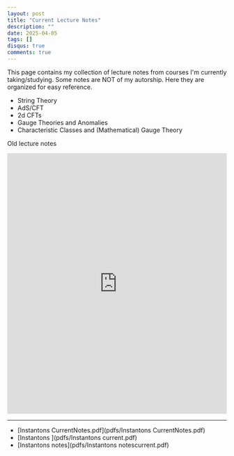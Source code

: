 ```yaml
---
layout: post
title: "Current Lecture Notes"
description: ""
date: 2025-04-05
tags: []
disqus: true
comments: true
--- 
```


<!--more-->
This page contains my collection of lecture notes from courses I'm currently taking/studying.
Some notes are NOT of my autorship. Here they are organized for easy reference. 
- String Theory
- AdS/CFT
- 2d CFTs
- Gauge Theories and Anomalies
- Characteristic Classes and (Mathematical) Gauge Theory


Old lecture notes
<div style="margin:0 auto;text-align:center">
<iframe src="https://drive.google.com/embeddedfolderview?id=1fuM0y2sOIf4V_Pw_VRbnwYi_KdiWC6KG#list" style="width: 100%; height: 600px; border: 0;"></iframe>
</div>

---
+ [Instantons CurrentNotes.pdf](pdfs/Instantons CurrentNotes.pdf)+ [Instantons ](pdfs/Instantons current.pdf)+ [Instantons notes](pdfs/Instantons notescurrent.pdf)
